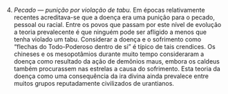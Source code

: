 ﻿4. *Pecado — punição por violação de tabu.* Em épocas relativamente recentes acreditava-se que a doença era uma punição para o pecado, pessoal ou racial. Entre os povos que passam por este nível de evolução a teoria prevalecente é que ninguém pode ser afligido a menos que tenha violado um tabu. Considerar a doença e o sofrimento como “flechas do Todo-Poderoso dentro de si” é típico de tais crendices. Os chineses e os mesopotâmios durante muito tempo consideraram a doença como resultado da ação de demônios maus, embora os caldeus também procurassem nas estrelas a causa do sofrimento. Esta teoria da doença como uma consequência da ira divina ainda prevalece entre muitos grupos reputadamente civilizados de urantianos.